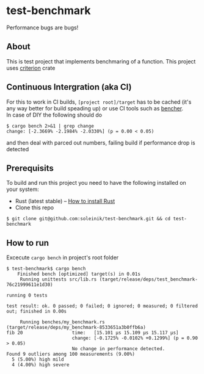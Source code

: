 # test-benchmark
Performance bugs are bugs!

## About 
This is test project that implements benchmaring of a function. This project uses [criterion](https://crates.io/crates/criterion) crate

## Continuous Intergration (aka CI)
For this to work in CI builds, `[project root]/target` has to be cached (it's any way better for build speading up) or use CI tools such as [bencher](https://bencher.dev/pricing/).  
In case of DIY the following should do
```
$ cargo bench 2>&1 | grep change
change: [-2.3669% -2.1984% -2.0330%] (p = 0.00 < 0.05)
```
and then deal with parced out numbers, failing  build if performance drop is detected


## Prerequisits
To build and run this project you need to have the following installed on your system:

- Rust (latest stable) – [How to install Rust](https://www.rust-lang.org/en-US/install.html)
- Clone this repo 
```
$ git clone git@github.com:soleinik/test-benchmark.git && cd test-benchmark
```


## How to run
Excecute `cargo bench` in project's root folder

```
$ test-benchmark$ cargo bench
    Finished bench [optimized] target(s) in 0.01s
     Running unittests src/lib.rs (target/release/deps/test_benchmark-76c21999611e1d30)

running 0 tests

test result: ok. 0 passed; 0 failed; 0 ignored; 0 measured; 0 filtered out; finished in 0.00s

     Running benches/my_benchmark.rs (target/release/deps/my_benchmark-8533651a3b0ffb6a)
fib 20                  time:   [15.101 µs 15.109 µs 15.117 µs]
                        change: [-0.1725% -0.0102% +0.1299%] (p = 0.90 > 0.05)
                        No change in performance detected.
Found 9 outliers among 100 measurements (9.00%)
  5 (5.00%) high mild
  4 (4.00%) high severe
```
